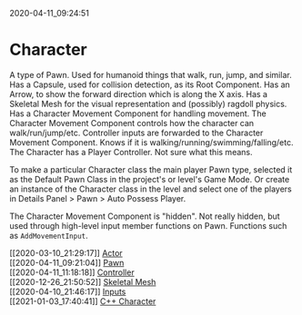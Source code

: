 2020-04-11_09:24:51

# Character

A type of Pawn.
Used for humanoid things that walk, run, jump, and similar.
Has a Capsule, used for collision detection, as its Root Component.
Has an Arrow, to show the forward direction which is along the X axis.
Has a Skeletal Mesh for the visual representation and (possibly) ragdoll physics.
Has a Character Movement Component for handling movement.
The Character Movement Component controls how the character can walk/run/jump/etc.
Controller inputs are forwarded to the Character Movement Component.
Knows if it is walking/running/swimming/falling/etc.
The Character has a Player Controller. Not sure what this means.

To make a particular Character class the main player Pawn type, selected it as the Default Pawn Class in the project's or level's Game Mode.
Or create an instance of the Character class in the level and select one of the players in Details Panel > Pawn > Auto Possess Player.

The Character Movement Component is "hidden".
Not really hidden, but used through high-level input member functions on Pawn.
Functions such as `AddMovementInput`.



[[2020-03-10_21:29:17]] [Actor](./Actor.md)  
[[2020-04-11_09:21:04]] [Pawn](./Pawn.md)  
[[2020-04-11_11:18:18]] [Controller](./Controller.md)  
[[2020-12-26_21:50:52]] [Skeletal Mesh](./Skeletal%20Mesh.md)  
[[2020-04-10_21:46:17]] [Inputs](./Inputs.md)  
[[2021-01-03_17:40:41]] [C++ Character](./C++%20Character.md)  
